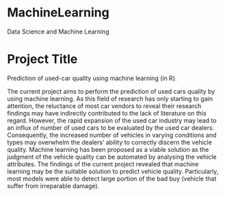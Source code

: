# MachineLearning
Data Science and Machine Learning

# Project Title
Prediction of used-car quality using machine learning (in R).

The current project aims to perform the prediction of used cars quality by using machine learning. As this field of research has only starting to gain attention, the reluctance of most car vendors to reveal their research findings may have indirectly contributed to the lack of literature on this regard. However, the rapid expansion of the used car industry may lead to an influx of number of used cars to be evaluated by the used car dealers. Consequently, the increased number of vehicles in varying conditions and types may overwhelm the dealers’ ability to correctly discern the vehicle quality. Machine learning has been proposed as a viable solution as the judgment of the vehicle quality can be automated by analysing the vehicle attributes. The findings of the current project revealed that machine learning may be the suitable solution to predict vehicle quality. Particularly, most models were able to detect large portion of the bad buy (vehicle that suffer from irreparable damage). 
